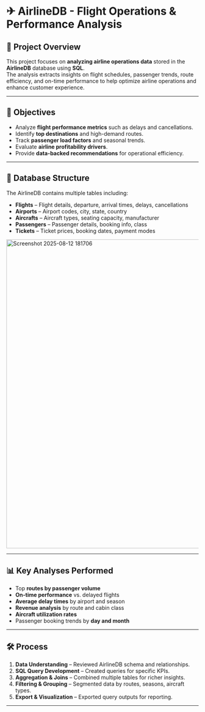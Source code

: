 # ✈ AirlineDB - Flight Operations & Performance Analysis

## 📌 Project Overview  
This project focuses on **analyzing airline operations data** stored in the **AirlineDB** database using **SQL**.  
The analysis extracts insights on flight schedules, passenger trends, route efficiency, and on-time performance to help optimize airline operations and enhance customer experience.

---

## 🎯 Objectives
- Analyze **flight performance metrics** such as delays and cancellations.
- Identify **top destinations** and high-demand routes.
- Track **passenger load factors** and seasonal trends.
- Evaluate **airline profitability drivers**.
- Provide **data-backed recommendations** for operational efficiency.

---

## 📂 Database Structure
The AirlineDB contains multiple tables including:  
- **Flights** – Flight details, departure, arrival times, delays, cancellations  
- **Airports** – Airport codes, city, state, country  
- **Aircrafts** – Aircraft types, seating capacity, manufacturer  
- **Passengers** – Passenger details, booking info, class  
- **Tickets** – Ticket prices, booking dates, payment modes  
<img width="1299" height="808" alt="Screenshot 2025-08-12 181706" src="https://github.com/user-attachments/assets/9802da55-e8ce-41f3-82fb-dc1492a1ad11" />


---

## 📊 Key Analyses Performed
- Top **routes by passenger volume**  
- **On-time performance** vs. delayed flights  
- **Average delay times** by airport and season  
- **Revenue analysis** by route and cabin class  
- **Aircraft utilization rates**  
- Passenger booking trends by **day and month**  

---

## 🛠 Process
1. **Data Understanding** – Reviewed AirlineDB schema and relationships.  
2. **SQL Query Development** – Created queries for specific KPIs.  
3. **Aggregation & Joins** – Combined multiple tables for richer insights.  
4. **Filtering & Grouping** – Segmented data by routes, seasons, aircraft types.  
5. **Export & Visualization** – Exported query outputs for reporting.

---
